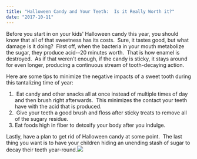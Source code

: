 ```yaml
---
title: "Halloween Candy and Your Teeth:  Is it Really Worth it?"
date: "2017-10-11"
---
```


Before you start in on your kids' Halloween candy this year, you should know that all of that sweetness has its costs.  Sure, it tastes good, but what damage is it doing?  First off, when the bacteria in your mouth metabolize the sugar, they produce acid--20 minutes worth.  That is how enamel is destroyed.  As if that weren't enough, if the candy is sticky, it stays around for even longer, producing a continuous stream of tooth-decaying action.

Here are some tips to minimize the negative impacts of a sweet tooth during this tantalizing time of year:

1.  Eat candy and other snacks all at once instead of multiple times of day and then brush right afterwards.  This minimizes the contact your teeth have with the acid that is produced.
2.  Give your teeth a good brush and floss after sticky treats to remove all of the sugary residue.
3. Eat foods high in fiber to detoxify your body after you indulge.

Lastly, have a plan to get rid of Halloween candy at some point.  The last thing you want is to have your children hiding an unending stash of sugar to decay their teeth year-round.![](/images/halloween-candy-dangers-dentist-fairfield-ca-1024x685.jpeg)
